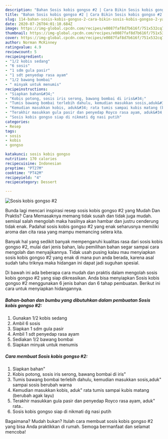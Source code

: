 ```yaml
---
description: "Bahan Sosis kobis gongso #2 | Cara Bikin Sosis kobis gongso #2 Yang Enak dan Simpel"
title: "Bahan Sosis kobis gongso #2 | Cara Bikin Sosis kobis gongso #2 Yang Enak dan Simpel"
slug: 114-bahan-sosis-kobis-gongso-2-cara-bikin-sosis-kobis-gongso-2-yang-enak-dan-simpel
date: 2020-07-26T04:01:10.684Z
image: https://img-global.cpcdn.com/recipes/e0087faf8d7b616f/751x532cq70/sosis-kobis-gongso-2-foto-resep-utama.jpg
thumbnail: https://img-global.cpcdn.com/recipes/e0087faf8d7b616f/751x532cq70/sosis-kobis-gongso-2-foto-resep-utama.jpg
cover: https://img-global.cpcdn.com/recipes/e0087faf8d7b616f/751x532cq70/sosis-kobis-gongso-2-foto-resep-utama.jpg
author: Norman McKinney
ratingvalue: 4.9
reviewcount: 5
recipeingredient:
- "1/2 kobis sedang"
- "6 sosis"
- "1 sdm gula pasir"
- "1 sdt penyedap rasa ayam"
- "1/2 bawang bombai"
- " minyak untuk menumis"
recipeinstructions:
- "Siapkan bahan&#34;"
- "Kobis potong, sosis iris serong, bawang bombai di iris&#34;"
- "Tumis bawang bombai terlebih dahulu, kemudian masukkan sosis,aduk&#34; sampai sosis berubah warna"
- "Kemudian masukkan kobis, aduk&#34; rata tumis sampai kubis matang (berubah agak layu)"
- "Terakhir masukkan gula pasir dan penyedap Royco rasa ayam, aduk&#34; rata.."
- "Sosis kobis gongso siap di nikmati dg nasi putih"
categories:
- Resep
tags:
- sosis
- kobis
- gongso

katakunci: sosis kobis gongso 
nutrition: 170 calories
recipecuisine: Indonesian
preptime: "PT27M"
cooktime: "PT42M"
recipeyield: "4"
recipecategory: Dessert

---
```



![Sosis kobis gongso #2](https://img-global.cpcdn.com/recipes/e0087faf8d7b616f/751x532cq70/sosis-kobis-gongso-2-foto-resep-utama.jpg)

Bunda lagi mencari inspirasi resep sosis kobis gongso #2 yang Mudah Dan Praktis? Cara Memasaknya memang tidak susah dan tidak juga mudah. semisal salah mengolah maka hasilnya akan hambar dan justru cenderung tidak enak. Padahal sosis kobis gongso #2 yang enak seharusnya memiliki aroma dan cita rasa yang mampu memancing selera kita.



Banyak hal yang sedikit banyak mempengaruhi kualitas rasa dari sosis kobis gongso #2, mulai dari jenis bahan, lalu pemilihan bahan segar sampai cara mengolah dan menyajikannya. Tidak usah pusing kalau mau menyiapkan sosis kobis gongso #2 yang enak di mana pun anda berada, karena asal sudah tahu triknya maka hidangan ini dapat jadi suguhan spesial.


Di bawah ini ada beberapa cara mudah dan praktis dalam mengolah sosis kobis gongso #2 yang siap dikreasikan. Anda bisa menyiapkan Sosis kobis gongso #2 menggunakan 6 jenis bahan dan 6 tahap pembuatan. Berikut ini cara untuk menyiapkan hidangannya.

<!--inarticleads1-->

##### Bahan-bahan dan bumbu yang dibutuhkan dalam pembuatan Sosis kobis gongso #2:

1. Gunakan 1/2 kobis sedang
1. Ambil 6 sosis
1. Siapkan 1 sdm gula pasir
1. Ambil 1 sdt penyedap rasa ayam
1. Sediakan 1/2 bawang bombai
1. Siapkan  minyak untuk menumis




<!--inarticleads2-->

##### Cara membuat Sosis kobis gongso #2:

1. Siapkan bahan&#34;
1. Kobis potong, sosis iris serong, bawang bombai di iris&#34;
1. Tumis bawang bombai terlebih dahulu, kemudian masukkan sosis,aduk&#34; sampai sosis berubah warna
1. Kemudian masukkan kobis, aduk&#34; rata tumis sampai kubis matang (berubah agak layu)
1. Terakhir masukkan gula pasir dan penyedap Royco rasa ayam, aduk&#34; rata..
1. Sosis kobis gongso siap di nikmati dg nasi putih




Bagaimana? Mudah bukan? Itulah cara membuat sosis kobis gongso #2 yang bisa Anda praktikkan di rumah. Semoga bermanfaat dan selamat mencoba!
